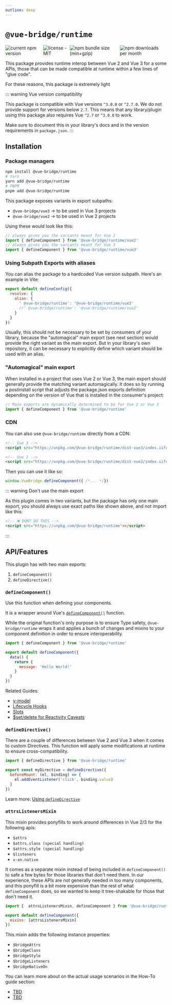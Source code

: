 ```yaml
---
outline: deep
---
```


# `@vue-bridge/runtime`

<div style="display: flex; justify-items: start; gap: 5px">
  <img alt="current npm version" src="https://img.shields.io/npm/v/@vue-bridge/runtime">
  <img alt="license - MIT" src="https://img.shields.io/npm/l/@vue-bridge/runtime">
  <img alt="npm bundle size (min+gzip)" src="https://img.shields.io/bundlephobia/minzip/@vue-bridge/runtime">
  <img alt="npm downloads per month" src="https://img.shields.io/npm/dm/@vue-bridge/runtime">
</div>

This package provides runtime interop between Vue 2 and Vue 3 for a some APIs, those that can be made compatible at runtime within a few lines of "glue code". 

For these reasons, this package is extremely light

::: warning Vue version compatibility

This package is compatible with Vue versions `^3.0.0` or `^2.7.0`. We do not provide support for versions below `2.7`. This means that any library/plugin using this package also requires Vue `^2.7` or `^3.0.0` to work.

Make sure to document this in your library's docs and in the version requirements in `package.json`.
:::

## Installation

### Package managers

```bash
npm install @vue-bridge/runtime
# Yarn
yarn add @vue-bridge/runtime
# PNPM
pnpm add @vue-bridge/runtime
```

This package exposes variants in export subpaths:

* `@vue-bridge/vue3` -> to be used in Vue 3 projects
* `@vue-bridge/vue2` -> to be used in Vue 2 projects

Using these would look like this:

```js
// always gives you the variants meant for Vue 2
import { defineComponent } from '@vue-bridge/runtime/vue2'
// always gives you the variants meant for Vue 3
import { defineComponent } from '@vue-bridge/runtime/vue3'
```

### Using Subpath Exports with aliases

You can alias the package to a hardcoded Vue version subpath. Here's an example in Vite:

```js
export default defineConfig({
  resolve: {
    alias: {
      ' @vue-bridge/runtime': '@vue-bridge/runtime/vue3'
      //' @vue-bridge/runtime': '@vue-bridge/runtime/vue2'
    }
  }
})
```

Usually, this should not be necessary to be set by consumers of your library, because the "automagical" main export (see next section) would provide the right variant as the main export. But in your library's own repository, it can be necessary to explicitly define which variant should be used with an alias.

### "Automagical" main export

When installed in a project that uses Vue 2 or Vue 3, the main export should generally provide the matching variant automagically. It does so by running a postinstall script that adjusts the package.json exports definition depending on the version of Vue that is installed in the consumer's project:

```js
// Main exports are dynamically determined to be for Vue 2 or Vue 3
import { defineComponent } from '@vue-bridge/runtime'
```

### CDN

You can also use `@vue-bridge/runtime` directly from a CDN:

```html
<!-- Vue 3 -->
<script src="https://unpkg.com/@vue-bridge/runtime/dist-vue3/index.iife.js"></script>

<!-- Vue 2 -->
<script src="https://unpkg.com/@vue-bridge/runtime/dist-vue2/index.iife.js"></script>
```

Then you can use it like so:

```js
window.VueBridge.defineComponent({ /*... */})
```

::: warning Don't use the main export

As this plugin comes in two variants, but the package has only one main export, you should always use exact paths like shown above, and not import like this:

```html
<!-- ❌ DONT DO THIS -->
<script src="https://unpkg.com/@vue-bridge/runtime"></script>
```

:::

## API/Features

This plugin has with two main exports:

1. `defineComponent()`
2. `defineDirective()`

### `defineComponent()`

Use this function when defining your components.

It is a wrapper around Vue's [`defineComponent()`](https://v3.vuejs.org/api/global-api.html#definecomponent) function.

While the original function's only purpose is to ensure Type safety, `@vue-bridge/runtime` wraps it and applies a bunch of changes and mixins to your component definition in order to ensure interoperability.

```js
import { defineComponent } from '@vue-bridge/runtime'

export default defineComponent({
  data() {
    return {
      message: 'Hello World!'
    }
  }
})
```

Related Guides: 

* [v-model](../guides/script/v-model.md)
* [Lifecycle Hooks](../guides/script/lifecycle-hooks.md)
* [Slots](../guides/script/slots.md)
* [$set/delete for Reactivity Caveats](../guides/script/reactivity-caveats.md)

### `defineDirective()`

There are a couple of differences between Vue 2 and Vue 3 when it comes to custom Directives. This function will apply some modifications at runtime to ensure cross-compatibility.

```js
import { defineDirective } from '@vue-bridge/runtime'

export const myDirective = defineDirective({
  beforeMount: (el, binding) => {
    el.addEventListener('click', binding.value)
  }
})
```

Learn more: [Using `defineDirective`](../guides/other/custom-directives.md)

### `attrsListenersMixin`

This mixin provides ponyfills to work around differences in Vue 2/3 for the following apis:

* `$attrs`
* `$attrs.class (special handling)`
* `$attrs.style (special handling)`
* `$listeners`
* `v-on.native`

It comes as a separate mixin instead of being included in `defineComponent()` to safe a few bytes for those libraries that don't need them. In our experience, these APIs are not generally needed in too many components, and this ponyfill is a bit more expensive than the rest of what `defineComponent` does, so we wanted to keep it tree-shakable for those that don't need it.

```js
import {  attrsListenersMixin, defineComponent } from '@vue-bridge/runtime'

export default defineComponent({
  mixins: [attrsListenersMixin]
})
```

This mixin adds the following instance properties:

* `$bridgeAttrs`
* `$bridgeClass`
* `$bridgeStyle`
* `$bridgeListeners`
* `$bridgeNativeOn`

You can learn more about on the actual usage scenarios in the How-To guide section:

* [TBD](#)
* [TBD](#)
